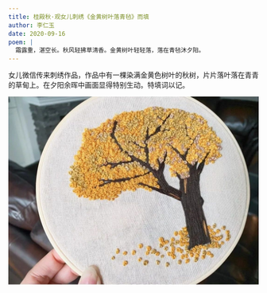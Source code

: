 ```yaml
---
title: 桂殿秋·观女儿刺绣《金黄树叶落青毡》而填
author: 李仁玉
date: 2020-09-16
poem: |
  霜露重，湛空长。秋风轻拂草清香。金黄树叶轻轻落，落在青毡沐夕阳。
---
```


女儿微信传来刺绣作品，作品中有一棵染满金黄色树叶的秋树，片片落叶落在青青的草甸上。在夕阳余晖中画面显得特别生动。特填词以记。

![树与落叶](./image.jpg)
